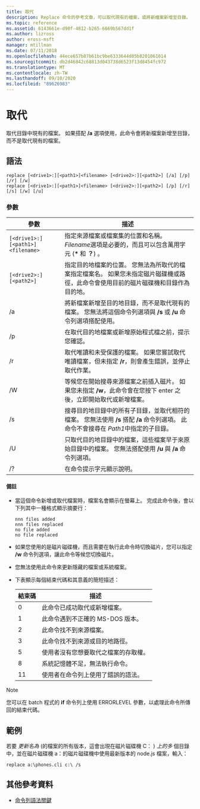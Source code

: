 ```yaml
---
title: 取代
description: Replace 命令的參考文章，可以取代現有的檔案，或將新檔案新增至目錄。
ms.topic: reference
ms.assetid: 6143661e-d90f-4812-b265-6669b567dd1f
ms.author: lizross
author: eross-msft
manager: mtillman
ms.date: 07/11/2018
ms.openlocfilehash: 44ece657b87b61bc9be6333644d05b8201061014
ms.sourcegitcommit: db2d46842c68813d043738d6523f13d8454fc972
ms.translationtype: MT
ms.contentlocale: zh-TW
ms.lasthandoff: 09/10/2020
ms.locfileid: "89626983"
---
```

# <a name="replace"></a>取代

取代目錄中現有的檔案。 如果搭配 **/a** 選項使用，此命令會將新檔案新增至目錄，而不是取代現有的檔案。

## <a name="syntax"></a>語法

```
replace [<drive1>:][<path1>]<filename> [<drive2>:][<path2>] [/a] [/p] [/r] [/w]
replace [<drive1>:][<path1>]<filename> [<drive2>:][<path2>] [/p] [/r] [/s] [/w] [/u]
```

### <a name="parameters"></a>參數

| 參數 | 描述 |
|--|--|
| `[<drive1>:][<path1>]<filename>` | 指定來源檔案或檔案集的位置和名稱。 *Filename*選項是必要的，而且可以包含萬用字元 (**&#42;** 和 **？**) 。 |
| `[<drive2>:][<path2>]` | 指定目的地檔案的位置。 您無法為所取代的檔案指定檔案名。 如果您未指定磁片磁碟機或路徑，此命令會使用目前的磁片磁碟機和目錄作為目的地。 |
| /a | 將新檔案新增至目的地目錄，而不是取代現有的檔案。 您無法將這個命令列選項與 **/s** 或 **/u** 命令列選項搭配使用。 |
| /p | 在取代目的地檔案或新增原始程式檔之前，提示您確認。 |
| /r | 取代唯讀和未受保護的檔案。 如果您嘗試取代唯讀檔案，但未指定 **/r**，則會產生錯誤，並停止取代作業。 |
| /W | 等候您在開始搜尋來源檔案之前插入磁片。 如果您未指定 **/w**，此命令會在您按下 enter 之後，立即開始取代或新增檔案。 |
| /s | 搜尋目的地目錄中的所有子目錄，並取代相符的檔案。 您無法使用 **/s** 搭配 **/a** 命令列選項。 此命令不會搜尋在 *Path1*中指定的子目錄。 |
| /U | 只取代目的地目錄中的檔案，這些檔案早于來原始目錄中的檔案。 您無法搭配使用 **/u** 與 **/a** 命令列選項。 |
| /? | 在命令提示字元顯示說明。 |

#### <a name="remarks"></a>備註

- 當這個命令新增或取代檔案時，檔案名會顯示在螢幕上。 完成此命令後，會以下列其中一種格式顯示摘要行：

  ```
  nnn files added
  nnn files replaced
  no file added
  no file replaced
  ```

- 如果您使用的是磁片磁碟機，而且需要在執行此命令時切換磁片，您可以指定 **/w** 命令列選項，讓此命令等候您切換磁片。

- 您無法使用此命令來更新隱藏的檔案或系統檔案。

- 下表顯示每個結束代碼和其意義的簡短描述：

  | 結束碼 | 描述 |
  |--|--|
  | 0 | 此命令已成功取代或新增檔案。 |
  | 1 | 此命令遇到不正確的 MS-DOS 版本。 |
  | 2 | 此命令找不到來源檔案。 |
  | 3 | 此命令找不到來源或目的地路徑。 |
  | 5 | 使用者沒有您想要取代之檔案的存取權。 |
  | 8 | 系統記憶體不足，無法執行命令。 |
  | 11 | 使用者在命令列上使用了錯誤的語法。 |

> [!NOTE]
> 您可以在 batch 程式的 **if** 命令列上使用 ERRORLEVEL 參數，以處理此命令所傳回的結束代碼。

## <a name="examples"></a>範例

若要 *更新名為* (的檔案的所有版本，這會出現在磁片磁碟機 C： ) *上的多* 個目錄中，並在磁片磁碟機 a：的磁片磁碟機中使用最新版本的 node.js 檔案，輸入：

```
replace a:\phones.cli c:\ /s
```

## <a name="additional-references"></a>其他參考資料

- [命令列語法關鍵](command-line-syntax-key.md)
